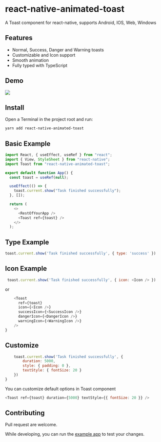 # react-native-animated-toast

A Toast component for react-native, supports Android, IOS, Web, Windows

## Features

- Normal, Success, Danger and Warning toasts
- Customizable and Icon support
- Smooth animation
- Fully typed with TypeScript

## Demo

![](https://user-images.githubusercontent.com/61647712/92497391-8864e900-f20e-11ea-93d8-bacc2b856583.gif)

## Install

Open a Terminal in the project root and run:

```sh
yarn add react-native-animated-toast
```

## Basic Example

```js
import React, { useEffect, useRef } from "react";
import { View, StyleSheet } from "react-native";
import Toast from "react-native-animated-toast";

export default function App() {
  const toast = useRef(null);

  useEffect(() => {
    toast.current.show("Task finished successfully");
  }, []);

  return (
    <>
      <RestOfYourApp />
      <Toast ref={toast} />
    </>
  );
```

## Type Example

```js
toast.current.show('Task finished successfully', { type: 'success' })
```

## Icon Example

```js
 toast.current.show('Task finished successfully', { icon: <Icon /> })
```

or

```js
    <Toast
      ref={toast}
      icon={<Icon />}
      successIcon={<SuccessIcon />}
      dangerIcon={<DangerIcon />}
      warningIcon={<WarningIcon />}
    />
}
```

## Customize

```js
    toast.current.show('Task finished successfully', {
        duration: 5000,
        style: { padding: 0 },
        textStyle: { fontSize: 20 }
    })
}
```

You can customize default options in Toast component

```js
<Toast ref={toast} duration={5000} textStyle={{ fontSize: 20 }} />
```

## Contributing

Pull request are welcome.

While developing, you can run the [example app](/example) to test your changes.

```

```
